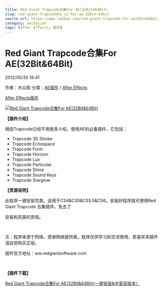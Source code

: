 ```yaml
---
title: Red Giant Trapcode合集For AE(32Bit&64Bit)
slug: red-giant-trapcodehe-ji-for-ae-32bit-64bit
source_url: https://www.lookae.com/red-giant-trapcode-for-ae32bit64bit/
category: aechajian
tags: [After Effects, 插件]
---
```

# Red Giant Trapcode合集For AE(32Bit&64Bit)

2012/05/30 18:41

作者：大众脸
分类：[AE插件](https://www.lookae.com/after-effects/aechajian/) / [After Effects](https://www.lookae.com/after-effects/)

[After Effects](https://www.lookae.com/tag/after-effects/)[插件](https://www.lookae.com/tag/%e6%8f%92%e4%bb%b6/)

[![Red Giant Trapcode合集For AE(32Bit&64Bit)](https://www.lookae.com/wp-content/uploads/2012/05/Trapcode.jpg "Red Giant Trapcode合集For AE(32Bit&64Bit)-LookAE.com")](https://www.lookae.com/wp-content/uploads/2012/05/Trapcode.jpg)

**【插件介绍】**

相信Trapcode已经不用我多介绍，使用AE的必备插件，它包括：

* Trapcode 3D Stroke
* Trapcode Echospace
* Trapcode Form
* Trapcode Horizon
* Trapcode Lux
* Trapcode Particular
* Trapcode Shine
* Trapcode Sound Keys
* Trapcode Starglow

**【资源说明】**

此程序一键安装完美。适用于CS4&CS5&CS5.5&CS6。安装好程序就可使用Red Giant Trapcode 合集插件，免去了

安装和完美的苦恼。

 

注：程序来源于网络，感谢网络提供者。程序仅供学习和交流使用，若喜欢本插件请自觉购买正版。

插件官方地址：ww.redgiantsoftware.com

 

**【插件下载】**

[Red Giant Trapcode合集For AE(32Bit&64Bit)(一键安装&中英双版本）](http://www.ctdisk.com/file/8779329)
